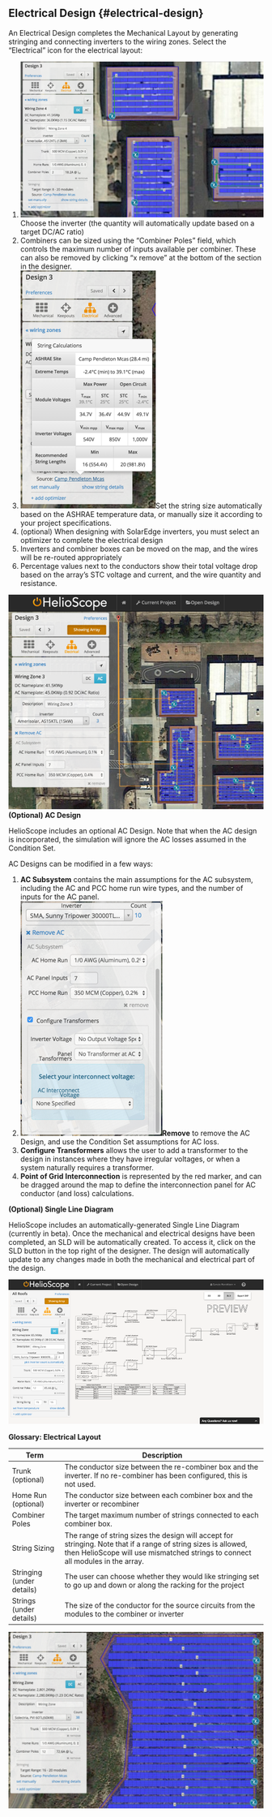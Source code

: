 ## Electrical Design {#electrical-design}

An Electrical Design completes the Mechanical Layout by generating stringing and connecting inverters to the wiring zones. Select the “Electrical” icon for the electrical layout:

1.  ![Screenshots/4.2%20Electrical%20Design.png](../assets/screenshots4220electrical20desi.png)Choose the inverter (the quantity will automatically update based on a target DC/AC ratio)
2.  Combiners can be sized using the “Combiner Poles” field, which controls the maximum number of inputs available per combiner. These can also be removed by clicking “x remove” at the bottom of the section in the designer.
3.  ![Screenshots/4.22%20ASHRAE.png](../assets/screenshots42220ashrae.png)Set the string size automatically based on the ASHRAE temperature data, or manually size it according to your project specifications.
4.  (optional) When designing with SolarEdge inverters, you must select an optimizer to complete the electrical design
5.  Inverters and combiner boxes can be moved on the map, and the wires will be re-routed appropriately
6.  Percentage values next to the conductors show their total voltage drop based on the array’s STC voltage and current, and the wire quantity and resistance.

![Screenshots/4.21%20AC%20Design.png](../assets/screenshots42120ac20design.png)**(Optional) AC Design**

HelioScope includes an optional AC Design. Note that when the AC design is incorporated, the simulation will ignore the AC losses assumed in the Condition Set.

AC Designs can be modified in a few ways:

1.  **AC Subsystem** contains the main assumptions for the AC subsystem, including the AC and PCC home run wire types, and the number of inputs for the AC panel.
2.  **![Screenshots/4.211%20AC%20Design.png](../assets/screenshots421120ac20design.png)Remove** to remove the AC Design, and use the Condition Set assumptions for AC loss.
3.  **Configure Transformers** allows the user to add a transformer to the design in instances where they have irregular voltages, or when a system naturally requires a transformer.
4.  **Point of Grid Interconnection** is represented by the red marker, and can be dragged around the map to define the interconnection panel for AC conductor (and loss) calculations.

**(Optional) Single Line Diagram**

HelioScope includes an automatically-generated Single Line Diagram (currently in beta). Once the mechanical and electrical designs have been completed, an SLD will be automatically created. To access it, click on the SLD button in the top right of the designer. The design will automatically update to any changes made in both the mechanical and electrical part of the design.

![Screenshots/4.22%20SLD.png](../assets/screenshots42220sld.png)

**Glossary: Electrical Layout**

| **Term** | **Description** |
| --- | --- |
| Trunk (optional) | The conductor size between the re-combiner box and the inverter. If no re-combiner has been configured, this is not used. |
| Home Run (optional) | The conductor size between each combiner box and the inverter or recombiner |
| Combiner Poles | The target maximum number of strings connected to each combiner box. |
| String Sizing | The range of string sizes the design will accept for stringing. Note that if a range of string sizes is allowed, then HelioScope will use mismatched strings to connect all modules in the array. |
| Stringing (under details) | The user can choose whether they would like stringing set to go up and down or along the racking for the project |
| Strings (under details) | The size of the conductor for the source circuits from the modules to the combiner or inverter |

![Screenshots/4.24%20Electrical%20Layout%20Assumptions.png](../assets/screenshots42420electrical20lay.png)